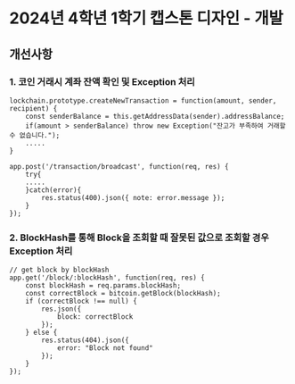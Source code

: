 # 2024년 4학년 1학기 캡스톤 디자인 - 개발

## 개선사항

### 1. 코인 거래시 계좌 잔액 확인 및 Exception 처리
```
lockchain.prototype.createNewTransaction = function(amount, sender, recipient) {
	const senderBalance = this.getAddressData(sender).addressBalance;
	if(amount > senderBalance) throw new Exception("잔고가 부족하여 거래할 수 없습니다.");
	.....
}
```
```
app.post('/transaction/broadcast', function(req, res) {
	try{
	.....
	}catch(error){
		res.status(400).json({ note: error.message });
	}
});
```

### 2. BlockHash를 통해 Block을 조회할 때 잘못된 값으로 조회할 경우 Exception 처리
```
// get block by blockHash
app.get('/block/:blockHash', function(req, res) { 
	const blockHash = req.params.blockHash;
	const correctBlock = bitcoin.getBlock(blockHash);
	if (correctBlock !== null) {
		res.json({
			block: correctBlock
		});
	} else {
		res.status(404).json({
			error: "Block not found"
		});
	}
});
```
